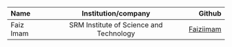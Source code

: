 | Name      | Institution/company |Github    |
| :---        |    :----:   |          ---: |
| Faiz Imam      | SRM Institute of Science and Technology       | [Faiziimam](https://github.com/Faiziimam)   |
